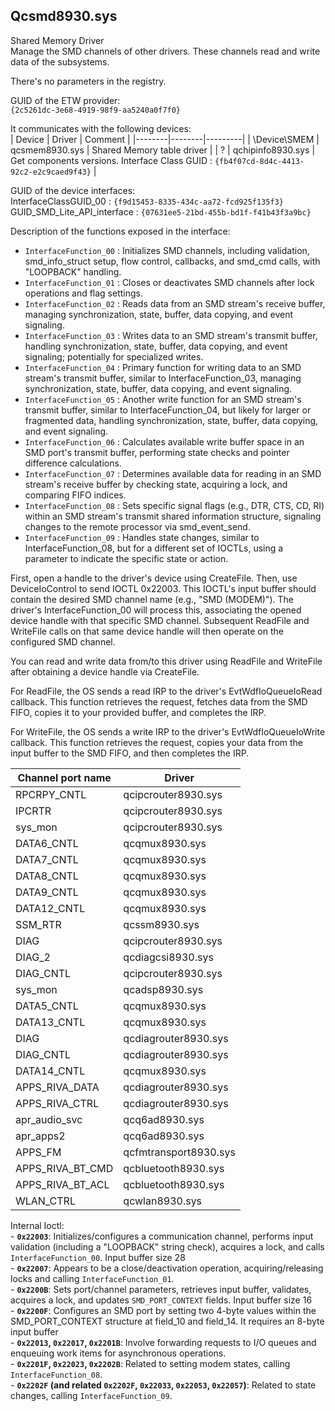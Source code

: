 ## Qcsmd8930.sys

Shared Memory Driver  
Manage the SMD channels of other drivers. These channels read and write data of the subsystems.  

There's no parameters in the registry.  

GUID of the ETW provider:  
`{2c5261dc-3e68-4919-98f9-aa5240a0f7f0}`

It communicates with the following devices:  
| Device | Driver | Comment |
|--------|--------|---------|
| \Device\SMEM | qcsmem8930.sys | Shared Memory table driver |
| ? | qchipinfo8930.sys | Get components versions. Interface Class GUID : `{fb4f07cd-8d4c-4413-92c2-e2c9caed9f43}` |

GUID of the device interfaces:  
InterfaceClassGUID_00       : `{f9d15453-8335-434c-aa72-fcd925f135f3}`  
GUID_SMD_Lite_API_interface : `{07631ee5-21bd-455b-bd1f-f41b43f3a9bc}`   

Description of the functions exposed in the interface:
   * `InterfaceFunction_00` : Initializes SMD channels, including validation, smd_info_struct setup, flow control, callbacks, and smd_cmd calls, with "LOOPBACK" handling.
   * `InterfaceFunction_01` : Closes or deactivates SMD channels after lock operations and flag settings.
   * `InterfaceFunction_02` : Reads data from an SMD stream's receive buffer, managing synchronization, state, buffer, data copying, and event signaling.
   * `InterfaceFunction_03` : Writes data to an SMD stream's transmit buffer, handling synchronization, state, buffer, data copying, and event signaling; potentially for specialized writes.
   * `InterfaceFunction_04` : Primary function for writing data to an SMD stream's transmit buffer, similar to InterfaceFunction_03, managing synchronization, state, buffer, data copying, and event signaling.
   * `InterfaceFunction_05` : Another write function for an SMD stream's transmit buffer, similar to InterfaceFunction_04, but likely for larger or fragmented data, handling synchronization, state, buffer, data copying, and event signaling.
   * `InterfaceFunction_06` : Calculates available write buffer space in an SMD port's transmit buffer, performing state checks and pointer difference calculations.
   * `InterfaceFunction_07` : Determines available data for reading in an SMD stream's receive buffer by checking state, acquiring a lock, and comparing FIFO indices.
   * `InterfaceFunction_08` : Sets specific signal flags (e.g., DTR, CTS, CD, RI) within an SMD stream's transmit shared information structure, signaling changes to the remote processor via smd_event_send.
   * `InterfaceFunction_09` : Handles state changes, similar to InterfaceFunction_08, but for a different set of IOCTLs, using a parameter to indicate the specific state or action.

First, open a handle to the driver's device using CreateFile. Then, use DeviceIoControl to send IOCTL 0x22003. This IOCTL's input buffer should contain the desired SMD channel name (e.g., "SMD (MODEM)"). The driver's InterfaceFunction_00 will process this, associating the opened device handle with that specific SMD channel. Subsequent ReadFile and WriteFile calls on that same device handle will then operate on the configured SMD channel.  

You can read and write data from/to this driver using ReadFile and WriteFile after obtaining a device handle via CreateFile.  

For ReadFile, the OS sends a read IRP to the driver's EvtWdfIoQueueIoRead callback. This function retrieves the request, fetches data from the SMD FIFO, copies it to your provided buffer, and completes the IRP.  

For WriteFile, the OS sends a write IRP to the driver's EvtWdfIoQueueIoWrite callback. This function retrieves the request, copies your data from the input buffer to the SMD FIFO, and then completes the IRP.  

| Channel port name | Driver |
|-------------------|--------|
| RPCRPY_CNTL | qcipcrouter8930.sys |
| IPCRTR | qcipcrouter8930.sys |
| sys_mon | qcipcrouter8930.sys |
| DATA6_CNTL | qcqmux8930.sys |
| DATA7_CNTL | qcqmux8930.sys |
| DATA8_CNTL | qcqmux8930.sys |
| DATA9_CNTL | qcqmux8930.sys |
| DATA12_CNTL | qcqmux8930.sys |
| SSM_RTR | qcssm8930.sys |
| DIAG | qcipcrouter8930.sys |
| DIAG_2 | qcdiagcsi8930.sys |
| DIAG_CNTL | qcipcrouter8930.sys |
| sys_mon | qcadsp8930.sys |
| DATA5_CNTL | qcqmux8930.sys |
| DATA13_CNTL | qcqmux8930.sys |
| DIAG | qcdiagrouter8930.sys |
| DIAG_CNTL | qcdiagrouter8930.sys |
| DATA14_CNTL | qcqmux8930.sys |
| APPS_RIVA_DATA | qcdiagrouter8930.sys |
| APPS_RIVA_CTRL | qcdiagrouter8930.sys |
| apr_audio_svc | qcq6ad8930.sys |
| apr_apps2 | qcq6ad8930.sys |
| APPS_FM | qcfmtransport8930.sys |
| APPS_RIVA_BT_CMD | qcbluetooth8930.sys |
| APPS_RIVA_BT_ACL | qcbluetooth8930.sys |
| WLAN_CTRL | qcwlan8930.sys |

Internal Ioctl:  
    - **`0x22003`**: Initializes/configures a communication channel, performs input validation (including a "LOOPBACK" string check), acquires a lock, and calls `InterfaceFunction_00`. Input buffer size 28  
    - **`0x22007`**: Appears to be a close/deactivation operation, acquiring/releasing locks and calling `InterfaceFunction_01`.  
    - **`0x2200B`**: Sets port/channel parameters, retrieves input buffer, validates, acquires a lock, and updates `SMD_PORT_CONTEXT` fields. Input buffer size 16  
    - **`0x2200F`**: Configures an SMD port by setting two 4-byte values within the SMD_PORT_CONTEXT structure at field_10 and field_14. It requires an 8-byte input buffer    
    - **`0x22013`, `0x22017`, `0x2201B`**: Involve forwarding requests to I/O queues and enqueuing work items for asynchronous operations.  
    - **`0x2201F`, `0x22023`, `0x2202B`**: Related to setting modem states, calling `InterfaceFunction_08`.  
    - **`0x2202F` (and related `0x2202F`, `0x22033`, `0x22053`, `0x22057`)**: Related to state changes, calling `InterfaceFunction_09`.  

